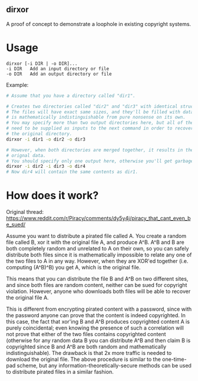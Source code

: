 dirxor
---

A proof of concept to demonstrate a loophole in existing copyright systems.

# Usage
```plain
dirxor [-i DIR | -o DIR]...
-i DIR   Add an input directory or file
-o DIR   Add an output directory or file
```

Example:
```bash
# Assume that you have a directory called "dir1".

# Creates two directories called "dir2" and "dir3" with identical structure.
# The files will have exact same sizes, and they'll be filled with data that
# is mathematically indistinguishable from pure nonsense on its own.
# You may specify more than two output directories here, but all of them
# need to be supplied as inputs to the next command in order to recover
# the original directory.
dirxor -i dir1 -o dir2 -o dir3

# However, when both directories are merged together, it results in the
# orignal data.
# You should specify only one output here, otherwise you'll get garbage.
dirxor -i dir2 -i dir3 -o dir4
# Now dir4 will contain the same contents as dir1.
```

# How does it work?

Original thread: <https://www.reddit.com/r/Piracy/comments/dy5y4j/piracy_that_cant_even_be_sued/>

Assume you want to distribute a pirated file called A. You create a random file called B, xor it with the original file A, and produce A^B. A^B and B are both completely random and unrelated to A on their own, so you can safely distribute both files since it is mathematically impossible to relate any one of the two files to A in any way. However, when they are XOR'ed together (i.e. computing (A^B)^B) you get A, which is the original file.

This means that you can distribute the file B and A^B on two different sites, and since both files are random content, neither can be sued for copyright violation. However, anyone who downloads both files will be able to recover the original file A.

This is different from encrypting pirated content with a password, since with the password anyone can prove that the content is indeed copyrighted. In this case, the fact that xor'ing B and A^B produces copyrighted content A is purely coincidental; even knowing the presence of such a correlation will not prove that either of the two files contains copyrighted content (otherwise for any random data B you can distribute A^B and then claim B is copyrighted since B and A^B are both random and mathematically indistinguishable). The drawback is that 2x more traffic is needed to download the original file. The above procedure is similar to the one-time-pad scheme, but any information-theoretically-secure methods can be used to distribute pirated files in a similar fashion.
